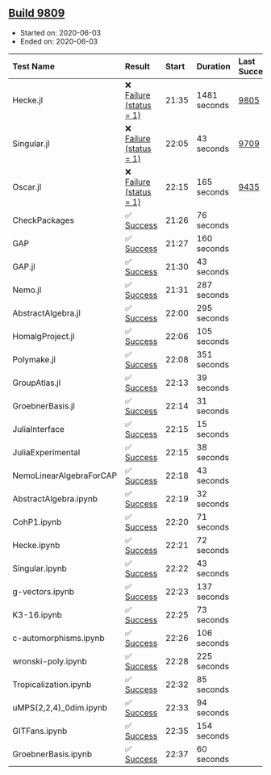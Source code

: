 ## [Build 9809](https://oscarci.mathematik.uni-kl.de/job/oscar/9809/)

* Started on: 2020-06-03
* Ended on: 2020-06-03

| Test Name    | Result | Start | Duration | Last Success | First Failure |
|:-------------|:-------|:------|:---------|:-------------|:--------------|
| Hecke.jl | ❌ [Failure (status = 1)](https://oscarci.mathematik.uni-kl.de/job/oscar/9809/artifact/logs/build-9809/Hecke.jl.log) | 21:35 | 1481 seconds | [9805](https://oscarci.mathematik.uni-kl.de/job/oscar/9805/) | [9806](https://oscarci.mathematik.uni-kl.de/job/oscar/9806/) |
| Singular.jl | ❌ [Failure (status = 1)](https://oscarci.mathematik.uni-kl.de/job/oscar/9809/artifact/logs/build-9809/Singular.jl.log) | 22:05 | 43 seconds | [9709](https://oscarci.mathematik.uni-kl.de/job/oscar/9709/) | [9710](https://oscarci.mathematik.uni-kl.de/job/oscar/9710/) |
| Oscar.jl | ❌ [Failure (status = 1)](https://oscarci.mathematik.uni-kl.de/job/oscar/9809/artifact/logs/build-9809/Oscar.jl.log) | 22:15 | 165 seconds | [9435](https://oscarci.mathematik.uni-kl.de/job/oscar/9435/) | [9436](https://oscarci.mathematik.uni-kl.de/job/oscar/9436/) |
| CheckPackages | ✅ [Success](https://oscarci.mathematik.uni-kl.de/job/oscar/9809/artifact/logs/build-9809/CheckPackages.log) | 21:26 | 76 seconds |  |  |
| GAP | ✅ [Success](https://oscarci.mathematik.uni-kl.de/job/oscar/9809/artifact/logs/build-9809/GAP.log) | 21:27 | 160 seconds |  |  |
| GAP.jl | ✅ [Success](https://oscarci.mathematik.uni-kl.de/job/oscar/9809/artifact/logs/build-9809/GAP.jl.log) | 21:30 | 43 seconds |  |  |
| Nemo.jl | ✅ [Success](https://oscarci.mathematik.uni-kl.de/job/oscar/9809/artifact/logs/build-9809/Nemo.jl.log) | 21:31 | 287 seconds |  |  |
| AbstractAlgebra.jl | ✅ [Success](https://oscarci.mathematik.uni-kl.de/job/oscar/9809/artifact/logs/build-9809/AbstractAlgebra.jl.log) | 22:00 | 295 seconds |  |  |
| HomalgProject.jl | ✅ [Success](https://oscarci.mathematik.uni-kl.de/job/oscar/9809/artifact/logs/build-9809/HomalgProject.jl.log) | 22:06 | 105 seconds |  |  |
| Polymake.jl | ✅ [Success](https://oscarci.mathematik.uni-kl.de/job/oscar/9809/artifact/logs/build-9809/Polymake.jl.log) | 22:08 | 351 seconds |  |  |
| GroupAtlas.jl | ✅ [Success](https://oscarci.mathematik.uni-kl.de/job/oscar/9809/artifact/logs/build-9809/GroupAtlas.jl.log) | 22:13 | 39 seconds |  |  |
| GroebnerBasis.jl | ✅ [Success](https://oscarci.mathematik.uni-kl.de/job/oscar/9809/artifact/logs/build-9809/GroebnerBasis.jl.log) | 22:14 | 31 seconds |  |  |
| JuliaInterface | ✅ [Success](https://oscarci.mathematik.uni-kl.de/job/oscar/9809/artifact/logs/build-9809/JuliaInterface.log) | 22:15 | 15 seconds |  |  |
| JuliaExperimental | ✅ [Success](https://oscarci.mathematik.uni-kl.de/job/oscar/9809/artifact/logs/build-9809/JuliaExperimental.log) | 22:15 | 38 seconds |  |  |
| NemoLinearAlgebraForCAP | ✅ [Success](https://oscarci.mathematik.uni-kl.de/job/oscar/9809/artifact/logs/build-9809/NemoLinearAlgebraForCAP.log) | 22:18 | 43 seconds |  |  |
| AbstractAlgebra.ipynb | ✅ [Success](https://oscarci.mathematik.uni-kl.de/job/oscar/9809/artifact/logs/build-9809/AbstractAlgebra.ipynb.log) | 22:19 | 32 seconds |  |  |
| CohP1.ipynb | ✅ [Success](https://oscarci.mathematik.uni-kl.de/job/oscar/9809/artifact/logs/build-9809/CohP1.ipynb.log) | 22:20 | 71 seconds |  |  |
| Hecke.ipynb | ✅ [Success](https://oscarci.mathematik.uni-kl.de/job/oscar/9809/artifact/logs/build-9809/Hecke.ipynb.log) | 22:21 | 72 seconds |  |  |
| Singular.ipynb | ✅ [Success](https://oscarci.mathematik.uni-kl.de/job/oscar/9809/artifact/logs/build-9809/Singular.ipynb.log) | 22:22 | 43 seconds |  |  |
| g-vectors.ipynb | ✅ [Success](https://oscarci.mathematik.uni-kl.de/job/oscar/9809/artifact/logs/build-9809/g-vectors.ipynb.log) | 22:23 | 137 seconds |  |  |
| K3-16.ipynb | ✅ [Success](https://oscarci.mathematik.uni-kl.de/job/oscar/9809/artifact/logs/build-9809/K3-16.ipynb.log) | 22:25 | 73 seconds |  |  |
| c-automorphisms.ipynb | ✅ [Success](https://oscarci.mathematik.uni-kl.de/job/oscar/9809/artifact/logs/build-9809/c-automorphisms.ipynb.log) | 22:26 | 106 seconds |  |  |
| wronski-poly.ipynb | ✅ [Success](https://oscarci.mathematik.uni-kl.de/job/oscar/9809/artifact/logs/build-9809/wronski-poly.ipynb.log) | 22:28 | 225 seconds |  |  |
| Tropicalization.ipynb | ✅ [Success](https://oscarci.mathematik.uni-kl.de/job/oscar/9809/artifact/logs/build-9809/Tropicalization.ipynb.log) | 22:32 | 85 seconds |  |  |
| uMPS(2,2,4)_0dim.ipynb | ✅ [Success](https://oscarci.mathematik.uni-kl.de/job/oscar/9809/artifact/logs/build-9809/uMPS-2-2-4-_0dim.ipynb.log) | 22:33 | 94 seconds |  |  |
| GITFans.ipynb | ✅ [Success](https://oscarci.mathematik.uni-kl.de/job/oscar/9809/artifact/logs/build-9809/GITFans.ipynb.log) | 22:35 | 154 seconds |  |  |
| GroebnerBasis.ipynb | ✅ [Success](https://oscarci.mathematik.uni-kl.de/job/oscar/9809/artifact/logs/build-9809/GroebnerBasis.ipynb.log) | 22:37 | 60 seconds |  |  |
